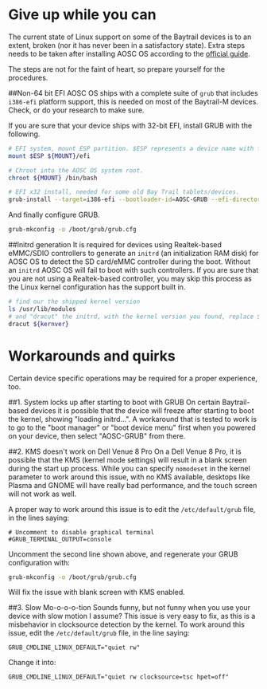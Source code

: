 Give up while you can
=====================
The current state of Linux support on some of the Baytrail devices is to an extent, broken 
(nor it has never been in a satisfactory state). Extra steps needs to be taken after 
installing AOSC OS according to the 
[official guide](https://github.com/AOSC-Dev/aosc-os/blob/master/how-to-install.md).

The steps are not for the faint of heart, so prepare yourself for the procedures.

##Non-64 bit EFI
AOSC OS ships with a complete suite of `grub` that includes `i386-efi` platform support, this
is needed on most of the Baytrail-M devices. Check, or do your research to make sure.

If you are sure that your device ships with 32-bit EFI, install GRUB with the following.

```bash
# EFI system, mount ESP partition. $ESP represents a device name with full path.
mount $ESP ${MOUNT}/efi

# Chroot into the AOSC OS system root.
chroot ${MOUNT} /bin/bash

# EFI x32 install, needed for some old Bay Trail tablets/devices.
grub-install --target=i386-efi --bootloader-id=AOSC-GRUB --efi-directory=/efi
```

And finally configure GRUB.

```bash
grub-mkconfig -o /boot/grub/grub.cfg
```

##Initrd generation
It is required for devices using Realtek-based eMMC/SDIO controllers to generate an `initrd`
(an initialization RAM disk) for AOSC OS to detect the SD card/eMMC controller during the
boot. Without an `initrd` AOSC OS will fail to boot with such controllers. If you are sure
that you are not using a Realtek-based controller, you may skip this process as the Linux
kernel configuration has the support built in.

```bash
# find our the shipped kernel version
ls /usr/lib/modules
# and "dracut" the initrd, with the kernel version you found, replace ${kernver} with the one you found
dracut ${kernver}
```

Workarounds and quirks
======================
Certain device specific operations may be required for a proper experience, too.

##1. System locks up after starting to boot with GRUB
On certain Baytrail-based devices it is possible that the device will freeze after starting
to boot the kernel, showing "loading initrd...". A workaround that is tested to work is to
go to the "boot manager" or "boot device menu" first when you powered on your device, then
select "AOSC-GRUB" from there.

##2. KMS doesn't work on Dell Venue 8 Pro
On a Dell Venue 8 Pro, it is possible that the KMS (kernel mode settings) will result in a
blank screen during the start up process. While you can specify `nomodeset` in the kernel
parameter to work around this issue, with no KMS available, desktops like Plasma and GNOME
will have really bad performance, and the touch screen will not work as well.

A proper way to work around this issue is to edit the `/etc/default/grub` file, in the lines
saying:

```
# Uncomment to disable graphical terminal
#GRUB_TERMINAL_OUTPUT=console
```

Uncomment the second line shown above, and regenerate your GRUB configuration with:

```bash
grub-mkconfig -o /boot/grub/grub.cfg
```

Will fix the issue with blank screen with KMS enabled.

##3. Slow Mo-o-o-o-tion
Sounds funny, but not funny when you use your device with slow motion I assume? This issue is
very easy to fix, as this is a misbehavior in clocksource detection by the kernel. To work 
around this issue, edit the `/etc/default/grub` file, in the line saying:

```
GRUB_CMDLINE_LINUX_DEFAULT="quiet rw"
```

Change it into:

```
GRUB_CMDLINE_LINUX_DEFAULT="quiet rw clocksource=tsc hpet=off"
```
